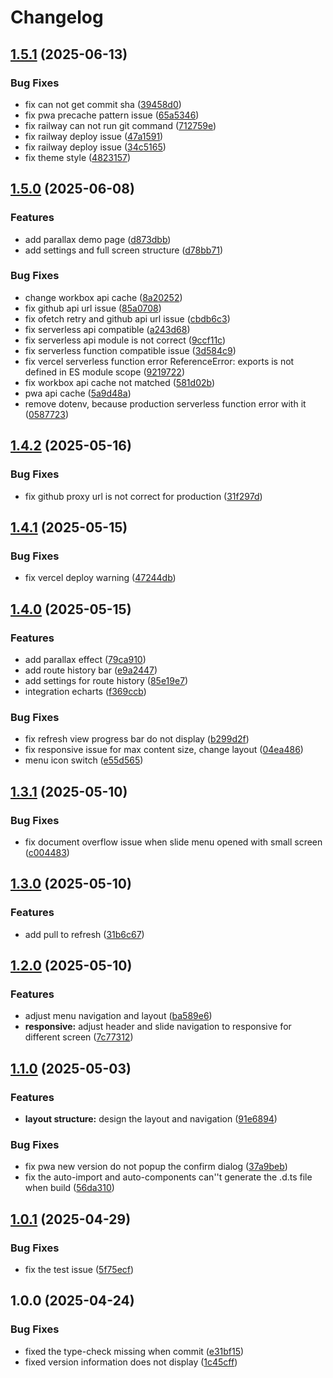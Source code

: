 # Changelog

## [1.5.1](https://github.com/zht013/zht-vue-demo/compare/v1.5.0...v1.5.1) (2025-06-13)


### Bug Fixes

* fix can not get commit sha ([39458d0](https://github.com/zht013/zht-vue-demo/commit/39458d0c7b2da2b61bd0b5ef088951ac1cf7c365))
* fix pwa precache pattern issue ([65a5346](https://github.com/zht013/zht-vue-demo/commit/65a53463bc96e9ca75a796a7e754f173e346b117))
* fix railway can not run git command ([712759e](https://github.com/zht013/zht-vue-demo/commit/712759e485a827f76baba16ed759d701308d0d58))
* fix railway deploy issue ([47a1591](https://github.com/zht013/zht-vue-demo/commit/47a15910fb9f92cc9f2c74d3f042a8f6c0192803))
* fix railway deploy issue ([34c5165](https://github.com/zht013/zht-vue-demo/commit/34c5165623d00960687278b21325d0378d9ddb73))
* fix theme style ([4823157](https://github.com/zht013/zht-vue-demo/commit/482315711c0b3498202b802cb1b38be7bd8f627e))

## [1.5.0](https://github.com/zht013/zht-vue-demo/compare/v1.4.2...v1.5.0) (2025-06-08)


### Features

* add parallax demo page ([d873dbb](https://github.com/zht013/zht-vue-demo/commit/d873dbb8167e997d31d9f965f15862441c626171))
* add settings and full screen structure ([d78bb71](https://github.com/zht013/zht-vue-demo/commit/d78bb713a356e89b322409be72683ea7b663f117))


### Bug Fixes

* change workbox api cache ([8a20252](https://github.com/zht013/zht-vue-demo/commit/8a2025254c280efd7cca2b1351c7563aec1f4b3b))
* fix github api url issue ([85a0708](https://github.com/zht013/zht-vue-demo/commit/85a070837235389eda7f7df3e1d7f890aa94bfab))
* fix ofetch retry and github api url issue ([cbdb6c3](https://github.com/zht013/zht-vue-demo/commit/cbdb6c38db4d4ad5de88994e51b87d6762c9922f))
* fix serverless api compatible ([a243d68](https://github.com/zht013/zht-vue-demo/commit/a243d68c3fb2dde14d363ece6a8521f06ef83c28))
* fix serverless api module is not correct ([9ccf11c](https://github.com/zht013/zht-vue-demo/commit/9ccf11c3adfa3b2b8daf30c591bee86f5a2298bd))
* fix serverless function compatible issue ([3d584c9](https://github.com/zht013/zht-vue-demo/commit/3d584c93371b97b16be35950bd699e4f6cf89fdb))
* fix vercel serverless function error ReferenceError: exports is not defined in ES module scope ([9219722](https://github.com/zht013/zht-vue-demo/commit/92197225cd4fe291caa5bf86beaa2b6966574d68))
* fix workbox api cache not matched ([581d02b](https://github.com/zht013/zht-vue-demo/commit/581d02b81e9778101c61ea2761bc255ec95d8ac8))
* pwa api cache ([5a9d48a](https://github.com/zht013/zht-vue-demo/commit/5a9d48adbd380e1eb320928cdc1b5edab8cdf9fd))
* remove dotenv, because production serverless function  error with it ([0587723](https://github.com/zht013/zht-vue-demo/commit/0587723f58d2227bc06cbbc6c231b01b6559f94e))

## [1.4.2](https://github.com/zht013/zht-vue-demo/compare/v1.4.1...v1.4.2) (2025-05-16)


### Bug Fixes

* fix github proxy url is not correct for production ([31f297d](https://github.com/zht013/zht-vue-demo/commit/31f297de4c918ad440ef3c19dc11c1583c36f6ce))

## [1.4.1](https://github.com/zht013/zht-vue-demo/compare/v1.4.0...v1.4.1) (2025-05-15)


### Bug Fixes

* fix vercel deploy warning ([47244db](https://github.com/zht013/zht-vue-demo/commit/47244db721b630088c82334e88e96612ab122184))

## [1.4.0](https://github.com/zht013/zht-vue-demo/compare/v1.3.1...v1.4.0) (2025-05-15)


### Features

* add parallax effect ([79ca910](https://github.com/zht013/zht-vue-demo/commit/79ca91085c80820a15715d933deeb342716fcd5c))
* add route history bar ([e9a2447](https://github.com/zht013/zht-vue-demo/commit/e9a24476a23aae861027322b48197dae54673b88))
* add settings for route history ([85e19e7](https://github.com/zht013/zht-vue-demo/commit/85e19e7b9530c8df9698abf60fd4bd5fd2fb50f9))
* integration echarts ([f369ccb](https://github.com/zht013/zht-vue-demo/commit/f369ccb3efad70b2b5369a15c317054560630ca9))


### Bug Fixes

* fix refresh view progress bar do not display ([b299d2f](https://github.com/zht013/zht-vue-demo/commit/b299d2fc75e176d2bb1d80fbe225d75d0d0f09bf))
* fix responsive issue for max content size, change layout ([04ea486](https://github.com/zht013/zht-vue-demo/commit/04ea4864730e778975d89d7b0623a03e992ca146))
* menu icon switch ([e55d565](https://github.com/zht013/zht-vue-demo/commit/e55d565ef4064803bf66e9fc19f06618eaedaaa6))

## [1.3.1](https://github.com/zht013/zht-vue-demo/compare/v1.3.0...v1.3.1) (2025-05-10)


### Bug Fixes

* fix document overflow issue when slide menu opened with small screen ([c004483](https://github.com/zht013/zht-vue-demo/commit/c004483e047c35474d54ed8310b2ff294f554b05))

## [1.3.0](https://github.com/zht013/zht-vue-demo/compare/v1.2.0...v1.3.0) (2025-05-10)


### Features

* add pull to refresh ([31b6c67](https://github.com/zht013/zht-vue-demo/commit/31b6c678d76c9f6d3499d4c14f4c3b003c19c8e9))

## [1.2.0](https://github.com/zht013/zht-vue-demo/compare/v1.1.0...v1.2.0) (2025-05-10)


### Features

* adjust menu navigation and layout ([ba589e6](https://github.com/zht013/zht-vue-demo/commit/ba589e6a01e50f2fbc1b6899f8d80aea3a6a3564))
* **responsive:** adjust header and slide navigation to responsive for different screen ([7c77312](https://github.com/zht013/zht-vue-demo/commit/7c77312ca1ebc2be34b20f525a1cf8443559b567))

## [1.1.0](https://github.com/zht013/zht-vue-demo/compare/v1.0.1...v1.1.0) (2025-05-03)


### Features

* **layout structure:** design the layout and navigation ([91e6894](https://github.com/zht013/zht-vue-demo/commit/91e6894ffc57a65e49ed9ece04ad9540761186ce))


### Bug Fixes

* fix pwa new version do not popup the confirm dialog ([37a9beb](https://github.com/zht013/zht-vue-demo/commit/37a9bebfaf351c2bbc9dfedf97bd067a0a2cd2c6))
* fix the auto-import and auto-components can''t generate the .d.ts file when build ([56da310](https://github.com/zht013/zht-vue-demo/commit/56da310a0226c8841dd678b3685f3fda3d8c6846))

## [1.0.1](https://github.com/zht013/zht-vue-demo/compare/v1.0.0...v1.0.1) (2025-04-29)


### Bug Fixes

* fix the test issue ([5f75ecf](https://github.com/zht013/zht-vue-demo/commit/5f75ecfb71575b75b77ca754c8c44996b3ce0d2e))

## 1.0.0 (2025-04-24)

### Bug Fixes

- fixed the type-check missing when commit ([e31bf15](https://github.com/zht013/zht-vue-demo/commit/e31bf153f6f0c8f1a626e9e58920996e6ee0ce95))
- fixed version information does not display ([1c45cff](https://github.com/zht013/zht-vue-demo/commit/1c45cff0021a3898b64f8072d3fe17aa1218509d))
